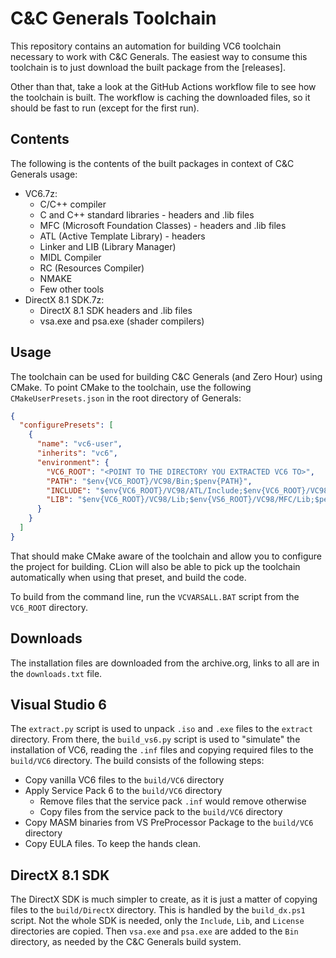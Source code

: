 # C&C Generals Toolchain

This repository contains an automation for building VC6 toolchain necessary to work with C&C Generals.
The easiest way to consume this toolchain is to just download the built package from the [releases].

Other than that, take a look at the GitHub Actions workflow file to see how the toolchain is built.
The workflow is caching the downloaded files, so it should be fast to run (except for the first run).

## Contents

The following is the contents of the built packages in context of C&C Generals usage:

- VC6.7z:
  - C/C++ compiler
  - C and C++ standard libraries - headers and .lib files
  - MFC (Microsoft Foundation Classes) - headers and .lib files
  - ATL (Active Template Library) - headers
  - Linker and LIB (Library Manager)
  - MIDL Compiler
  - RC (Resources Compiler)
  - NMAKE
  - Few other tools
- DirectX 8.1 SDK.7z:
  - DirectX 8.1 SDK headers and .lib files
  - vsa.exe and psa.exe (shader compilers)

## Usage

The toolchain can be used for building C&C Generals (and Zero Hour) using CMake.
To point CMake to the toolchain, use the following `CMakeUserPresets.json` in the root directory of Generals:

```json
{
  "configurePresets": [
    {
      "name": "vc6-user",
      "inherits": "vc6",
      "environment": {
        "VC6_ROOT": "<POINT TO THE DIRECTORY YOU EXTRACTED VC6 TO>",
        "PATH": "$env{VC6_ROOT}/VC98/Bin;$penv{PATH}",
        "INCLUDE": "$env{VC6_ROOT}/VC98/ATL/Include;$env{VC6_ROOT}/VC98/Include;$env{VC6_ROOT}/VC98/MFC/Include;$penv{INCLUDE}",
        "LIB": "$env{VC6_ROOT}/VC98/Lib;$env{VS6_ROOT}/VC98/MFC/Lib;$penv{LIB}"
      }
    }
  ]
}
```

That should make CMake aware of the toolchain and allow you to configure the project for building.
CLion will also be able to pick up the toolchain automatically when using that preset, and build the code.

To build from the command line, run the `VCVARSALL.BAT` script from the `VC6_ROOT` directory.

## Downloads

The installation files are downloaded from the archive.org, links to all are in the `downloads.txt` file.

## Visual Studio 6

The `extract.py` script is used to unpack `.iso` and `.exe` files to the `extract` directory.
From there, the `build_vs6.py` script is used to "simulate" the installation of VC6,
reading the `.inf` files and copying required files to the `build/VC6` directory.
The build consists of the following steps:

- Copy vanilla VC6 files to the `build/VC6` directory
- Apply Service Pack 6 to the `build/VC6` directory
  - Remove files that the service pack `.inf` would remove otherwise
  - Copy files from the service pack to the `build/VC6` directory
- Copy MASM binaries from VS PreProcessor Package to the `build/VC6` directory
- Copy EULA files. To keep the hands clean.

## DirectX 8.1 SDK

The DirectX SDK is much simpler to create, as it is just a matter of copying files to the `build/DirectX` directory.
This is handled by the `build_dx.ps1` script.
Not the whole SDK is needed, only the `Include`, `Lib`, and `License` directories are copied.
Then `vsa.exe` and `psa.exe` are added to the `Bin` directory, as needed by the C&C Generals build system.
